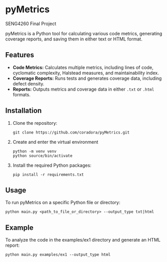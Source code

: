 # pyMetrics
SENG4260 Final Project

pyMetrics is a Python tool for calculating various code metrics, generating coverage reports, and saving them in either text or HTML format.

## Features

- **Code Metrics:** Calculates multiple metrics, including lines of code, cyclomatic complexity, Halstead measures, and maintainability index.
- **Coverage Reports:** Runs tests and generates coverage data, including defect density.
- **Reports:** Outputs metrics and coverage data in either `.txt` or `.html` formats.

## Installation

1. Clone the repository:

    ```shell
    git clone https://github.com/coradora/pyMetrics.git
    ```
2. Create and enter the virtual environment
    ```shell
    python -m venv venv
    python source/bin/activate
    ```
3. Install the required Python packages:

    ```shell
    pip install -r requirements.txt
    ```

## Usage

To run pyMetrics on a specific Python file or directory:

```shell
python main.py <path_to_file_or_directory> --output_type txt|html
```

## Example

To analyze the code in the examples/ex1 directory and generate an HTML report:

```shell
python main.py examples/ex1 --output_type html
```


